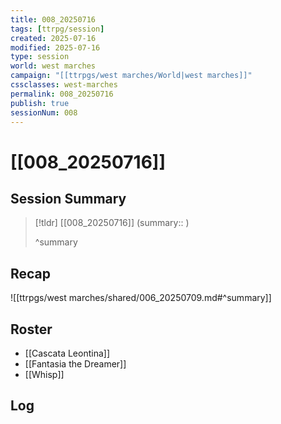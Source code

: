 ```yaml
---
title: 008_20250716
tags: [ttrpg/session]
created: 2025-07-16
modified: 2025-07-16
type: session
world: west marches
campaign: "[[ttrpgs/west marches/World|west marches]]"
cssclasses: west-marches
permalink: 008_20250716
publish: true
sessionNum: 008
---
```


# [[008_20250716]]

## Session Summary

> [!tldr] [[008_20250716]]
> (summary:: )
>
> ^summary

## Recap

![[ttrpgs/west marches/shared/006_20250709.md#^summary]]

## Roster

- [[Cascata Leontina]]
- [[Fantasia the Dreamer]]
- [[Whisp]]

## Log
